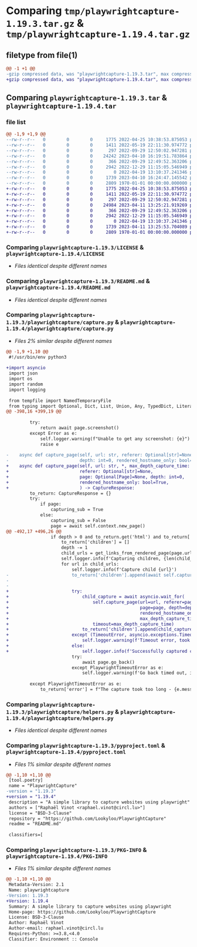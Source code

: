 # Comparing `tmp/playwrightcapture-1.19.3.tar.gz` & `tmp/playwrightcapture-1.19.4.tar.gz`

## filetype from file(1)

```diff
@@ -1 +1 @@
-gzip compressed data, was "playwrightcapture-1.19.3.tar", max compression
+gzip compressed data, was "playwrightcapture-1.19.4.tar", max compression
```

## Comparing `playwrightcapture-1.19.3.tar` & `playwrightcapture-1.19.4.tar`

### file list

```diff
@@ -1,9 +1,9 @@
--rw-r--r--   0        0        0     1775 2022-04-25 10:38:53.875053 playwrightcapture-1.19.3/LICENSE
--rw-r--r--   0        0        0     1411 2022-05-19 22:11:30.974772 playwrightcapture-1.19.3/README.md
--rw-r--r--   0        0        0      297 2022-09-29 12:50:02.947281 playwrightcapture-1.19.3/playwrightcapture/__init__.py
--rw-r--r--   0        0        0    24242 2023-04-10 16:19:51.783864 playwrightcapture-1.19.3/playwrightcapture/capture.py
--rw-r--r--   0        0        0      366 2022-09-29 12:49:52.363206 playwrightcapture-1.19.3/playwrightcapture/exceptions.py
--rw-r--r--   0        0        0     2942 2022-12-29 11:15:05.546949 playwrightcapture-1.19.3/playwrightcapture/helpers.py
--rw-r--r--   0        0        0        0 2022-04-19 13:10:37.241346 playwrightcapture-1.19.3/playwrightcapture/py.typed
--rw-r--r--   0        0        0     1739 2023-04-10 16:24:47.145542 playwrightcapture-1.19.3/pyproject.toml
--rw-r--r--   0        0        0     2809 1970-01-01 00:00:00.000000 playwrightcapture-1.19.3/PKG-INFO
+-rw-r--r--   0        0        0     1775 2022-04-25 10:38:53.875053 playwrightcapture-1.19.4/LICENSE
+-rw-r--r--   0        0        0     1411 2022-05-19 22:11:30.974772 playwrightcapture-1.19.4/README.md
+-rw-r--r--   0        0        0      297 2022-09-29 12:50:02.947281 playwrightcapture-1.19.4/playwrightcapture/__init__.py
+-rw-r--r--   0        0        0    24984 2023-04-11 13:25:21.919269 playwrightcapture-1.19.4/playwrightcapture/capture.py
+-rw-r--r--   0        0        0      366 2022-09-29 12:49:52.363206 playwrightcapture-1.19.4/playwrightcapture/exceptions.py
+-rw-r--r--   0        0        0     2942 2022-12-29 11:15:05.546949 playwrightcapture-1.19.4/playwrightcapture/helpers.py
+-rw-r--r--   0        0        0        0 2022-04-19 13:10:37.241346 playwrightcapture-1.19.4/playwrightcapture/py.typed
+-rw-r--r--   0        0        0     1739 2023-04-11 13:25:53.704089 playwrightcapture-1.19.4/pyproject.toml
+-rw-r--r--   0        0        0     2809 1970-01-01 00:00:00.000000 playwrightcapture-1.19.4/PKG-INFO
```

### Comparing `playwrightcapture-1.19.3/LICENSE` & `playwrightcapture-1.19.4/LICENSE`

 * *Files identical despite different names*

### Comparing `playwrightcapture-1.19.3/README.md` & `playwrightcapture-1.19.4/README.md`

 * *Files identical despite different names*

### Comparing `playwrightcapture-1.19.3/playwrightcapture/capture.py` & `playwrightcapture-1.19.4/playwrightcapture/capture.py`

 * *Files 2% similar despite different names*

```diff
@@ -1,9 +1,10 @@
 #!/usr/bin/env python3
 
+import asyncio
 import json
 import os
 import random
 import logging
 
 from tempfile import NamedTemporaryFile
 from typing import Optional, Dict, List, Union, Any, TypedDict, Literal
@@ -398,16 +399,19 @@
 
         try:
             return await page.screenshot()
         except Error as e:
             self.logger.warning(f"Unable to get any screenshot: {e}")
             raise e
 
-    async def capture_page(self, url: str, referer: Optional[str]=None, page: Optional[Page]=None,
-                           depth: int=0, rendered_hostname_only: bool=True) -> CaptureResponse:
+    async def capture_page(self, url: str, *, max_depth_capture_time: Union[int, float],
+                           referer: Optional[str]=None,
+                           page: Optional[Page]=None, depth: int=0,
+                           rendered_hostname_only: bool=True,
+                           ) -> CaptureResponse:
         to_return: CaptureResponse = {}
         try:
             if page:
                 capturing_sub = True
             else:
                 capturing_sub = False
                 page = await self.context.new_page()
@@ -492,17 +496,26 @@
                 if depth > 0 and to_return.get('html') and to_return['html']:
                     to_return['children'] = []
                     depth -= 1
                     child_urls = get_links_from_rendered_page(page.url, to_return['html'], rendered_hostname_only)
                     self.logger.info(f'Capturing children, {len(child_urls)} URLs')
                     for url in child_urls:
                         self.logger.info(f'Capture child {url}')
-                        to_return['children'].append(await self.capture_page(url=url, referer=page.url,  # type: ignore
-                                                                             page=page, depth=depth,
-                                                                             rendered_hostname_only=rendered_hostname_only))
+                        try:
+                            child_capture = await asyncio.wait_for(
+                                self.capture_page(url=url, referer=page.url,
+                                                  page=page, depth=depth,
+                                                  rendered_hostname_only=rendered_hostname_only,
+                                                  max_depth_capture_time=max_depth_capture_time / len(child_urls)),
+                                timeout=max_depth_capture_time)
+                            to_return['children'].append(child_capture)  # type: ignore
+                        except (TimeoutError, asyncio.exceptions.TimeoutError):
+                            self.logger.warning(f'Timeout error, took more than {max_depth_capture_time}s. Unable to capture {url}.')
+                        else:
+                            self.logger.info(f'Successfully captured child UR: {url}')
                         try:
                             await page.go_back()
                         except PlaywrightTimeoutError as e:
                             self.logger.warning(f'Go back timed out, it is probably not a big deal: {e}')
 
         except PlaywrightTimeoutError as e:
             to_return['error'] = f"The capture took too long - {e.message}"
```

### Comparing `playwrightcapture-1.19.3/playwrightcapture/helpers.py` & `playwrightcapture-1.19.4/playwrightcapture/helpers.py`

 * *Files identical despite different names*

### Comparing `playwrightcapture-1.19.3/pyproject.toml` & `playwrightcapture-1.19.4/pyproject.toml`

 * *Files 1% similar despite different names*

```diff
@@ -1,10 +1,10 @@
 [tool.poetry]
 name = "PlaywrightCapture"
-version = "1.19.3"
+version = "1.19.4"
 description = "A simple library to capture websites using playwright"
 authors = ["Raphaël Vinot <raphael.vinot@circl.lu>"]
 license = "BSD-3-Clause"
 repository = "https://github.com/Lookyloo/PlaywrightCapture"
 readme = "README.md"
 
 classifiers=[
```

### Comparing `playwrightcapture-1.19.3/PKG-INFO` & `playwrightcapture-1.19.4/PKG-INFO`

 * *Files 1% similar despite different names*

```diff
@@ -1,10 +1,10 @@
 Metadata-Version: 2.1
 Name: playwrightcapture
-Version: 1.19.3
+Version: 1.19.4
 Summary: A simple library to capture websites using playwright
 Home-page: https://github.com/Lookyloo/PlaywrightCapture
 License: BSD-3-Clause
 Author: Raphaël Vinot
 Author-email: raphael.vinot@circl.lu
 Requires-Python: >=3.8,<4.0
 Classifier: Environment :: Console
```


